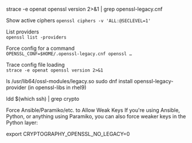 

strace -e openat openssl version 2>&1 | grep openssl-legacy.cnf

Show active ciphers	
`openssl ciphers -v 'ALL:@SECLEVEL=1'`

List providers	
`openssl list -providers`

Force config for a command	
`OPENSSL_CONF=$HOME/.openssl-legacy.cnf openssl …`

Trace config file loading	
`strace -e openat openssl version 2>&1`

ls /usr/lib64/ossl-modules/legacy.so
sudo dnf install openssl-legacy-provider
(in openssl-libs in rhel9)


ldd $(which ssh) | grep crypto


Force Ansible/Paramiko/etc. to Allow Weak Keys
If you're using Ansible, Python, or anything using Paramiko, you can also force weaker keys in the Python layer:

export CRYPTOGRAPHY_OPENSSL_NO_LEGACY=0
